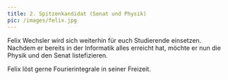 ```yaml
---
title: 2. Spitzenkandidat (Senat und Physik)
pic: /images/felix.jpg
---
```

Felix Wechsler wird sich weiterhin für euch Studierende einsetzen.
Nachdem er bereits in der Informatik alles erreicht hat, möchte er nun die Physik und den Senat listefizieren.

Felix löst gerne Fourierintegrale in seiner Freizeit.
